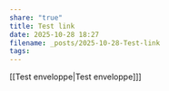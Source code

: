 ```yaml
---
share: "true"
title: Test link
date: 2025-10-28 18:27
filename: _posts/2025-10-28-Test-link
tags:
---
```

[[Test enveloppe|Test enveloppe]]]